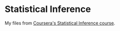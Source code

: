 # Statistical Inference

My files from [Coursera's Statistical Inference course](https://www.coursera.org/learn/statistical-inference/home).
